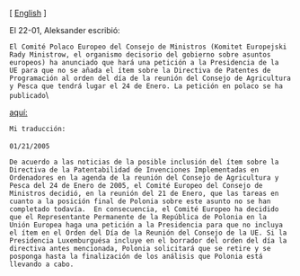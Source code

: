 \[ [ English](Cons0501FishPolandEn "wikilink") \]

El 22-01, Aleksander escribió:

`El Comité Polaco Europeo del Consejo de Ministros (Komitet Europejski`\
`Rady Ministrow, el organismo decisorio del gobierno sobre asuntos`\
`europeos) ha anunciado que hará una petición a la Presidencia de la`\
`UE para que no se añada el ítem sobre la Directiva de Patentes de`\
`Programación al orden del día de la reunión del Consejo de Agricultura`\
`y Pesca que tendrá lugar el 24 de Enero. La petición en polaco se ha`\
`publicado`\

[aquí:](http://www2.ukie.gov.pl/WWW/news.nsf/0/57615C2365BEA250C1256F90004A789C?Open "wikilink")

`Mi traducción:`\
\
`01/21/2005 `

`De acuerdo a las noticias de la posible inclusión del ítem sobre la`\
`Directiva de la Patentabilidad de Invenciones Implementadas en`\
`Ordenadores en la agenda de la reunión del Consejo de Agricultura y`\
`Pesca del 24 de Enero de 2005, el Comité Europeo del Consejo de`\
`Ministros decidió, en la reunión del 21 de Enero, que las tareas en`\
`cuanto a la posición final de Polonia sobre este asunto no se han`\
`completado todavía.  En consecuencia, el Comité Europeo ha decidido`\
`que el Representante Permanente de la República de Polonia en la`\
`Unión Europea haga una petición a la Presidencia para que no incluya`\
`el ítem en el Orden del Día de la Reunión del Consejo de la UE. Si la`\
`Presidencia Luxemburguésa incluye en el borrador del orden del día la`\
`directiva antes mencionada, Polonia solicitará que se retire y se`\
`posponga hasta la finalización de los análisis que Polonia está`\
`llevando a cabo.`
